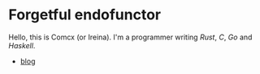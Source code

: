 # Forgetful endofunctor

Hello, this is Comcx (or Ireina).
I'm a programmer writing *Rust*, *C*, *Go* and *Haskell*.

- [blog](./blog/index.md)
